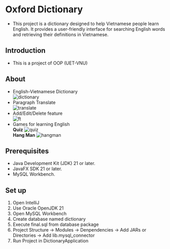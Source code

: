 # Oxford Dictionary
- This project is a dictionary designed to help Vietnamese people learn English. It provides a user-friendly interface for searching English words and retrieving their definitions in Vietnamese.

## Introduction
- This is a project of OOP (UET-VNU)

## About
- English-Vietnamese Dictionary
<br> ![dictionary]()
- Paragraph Translate
<br> ![translate]()
- Add/Edit/Delete feature
<br> ![ft]()
- Games for learning English
<br> **Quiz** ![quiz]()
<br> **Hang Man** ![hangman]()

## Prerequisites
- Java Development Kit (JDK) 21 or later.
- JavaFX SDK 21 or later.
- MySQL Workbench.

## Set up
1. Open IntelliJ
2. Use Oracle OpenJDK 21
3. Open MySQL Workbench
4. Create database named dictionary
5. Execute final.sql from database package 
6. Project Structure -> Modules -> Denpendencies -> Add JARs or Directories -> Add lib.mysql_connector
7. Run Project in DictionaryApplication

